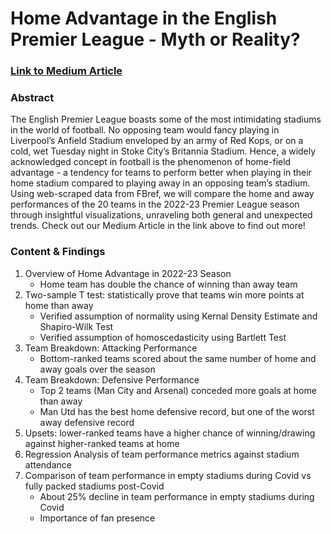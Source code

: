 # Home Advantage in the English Premier League - Myth or Reality?

### [Link to Medium Article](https://www.bruinsportsanalytics.com/post/home-advantage-in-premier-league)

### Abstract
The English Premier League boasts some of the most intimidating stadiums in the world of football. No opposing team would fancy playing in Liverpool’s Anfield Stadium enveloped by an army of Red Kops, or on a cold, wet Tuesday night in Stoke City’s Britannia Stadium. Hence, a widely acknowledged concept in football is the phenomenon of home-field advantage - a tendency for teams to perform better when playing in their home stadium compared to playing away in an opposing team’s stadium. Using web-scraped data from FBref, we will compare the home and away performances of the 20 teams in the 2022-23 Premier League season through insightful visualizations, unraveling both general and unexpected trends. Check out our Medium Article in the link above to find out more!

### Content & Findings
1. Overview of Home Advantage in 2022-23 Season
    - Home team has double the chance of winning than away team
2. Two-sample T test: statistically prove that teams win more points at home than away
    - Verified assumption of normality using Kernal Density Estimate and Shapiro-Wilk Test
    - Verified assumption of homoscedasticity using Bartlett Test
3. Team Breakdown: Attacking Performance
    - Bottom-ranked teams scored about the same number of home and away goals over the season
4. Team Breakdown: Defensive Performance
    - Top 2 teams (Man City and Arsenal) conceded more goals at home than away
    - Man Utd has the best home defensive record, but one of the worst away defensive record
5. Upsets: lower-ranked teams have a higher chance of winning/drawing against higher-ranked teams at home
6. Regression Analysis of team performance metrics against stadium attendance
7. Comparison of team performance in empty stadiums during Covid vs fully packed stadiums post-Covid
    - About 25% decline in team performance in empty stadiums during Covid
    - Importance of fan presence
